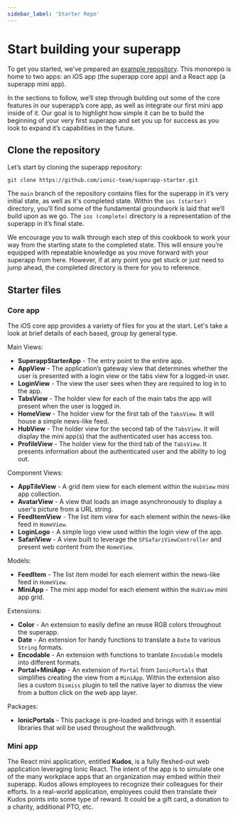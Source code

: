 ```yaml
---
sidebar_label: 'Starter Repo'
---
```


# Start building your superapp

To get you started, we’ve prepared an [example repository](https://github.com/ionic-team/superapp-starter). This monorepo is home to two apps: an iOS app (the superapp core app) and a React app (a superapp mini app).

In the sections to follow, we’ll step through building out some of the core features in our superapp’s core app, as well as integrate our first mini app inside of it. Our goal is to highlight how simple it can be to build the beginning of your very first superapp and set you up for success as you look to expand it’s capabilities in the future.

## Clone the repository

Let’s start by cloning the superapp repository:

```shell
git clone https://github.com/ionic-team/superapp-starter.git
```

The `main` branch of the repository contains files for the superapp in it’s very initial state, as well as it's completed state. Within the `ios (starter)` directory, you’ll find some of the fundamental groundwork is laid that we’ll build upon as we go. The `ios (complete)` directory is a representation of the superapp in it’s final state.

We encourage you to walk through each step of this cookbook to work your way from the starting state to the completed state. This will ensure you’re equipped with repeatable knowledge as you move forward with your superapp from here. However, if at any point you get stuck or just need to jump ahead, the completed directory is there for you to reference.

## Starter files

### Core app

The iOS core app provides a variety of files for you at the start. Let's take a look at brief details of each based, group by general type.

Main Views:

- **SuperappStarterApp** - The entry point to the entire app.
- **AppView** - The application’s gateway view that determines whether the user is presented with a login view or the tabs view for a logged-in user.
- **LoginView** - The view the user sees when they are required to log in to the app.
- **TabsView** - The holder view for each of the main tabs the app will present when the user is logged in.
- **HomeView** - The holder view for the first tab of the `TabsView`. It will house a simple news-like feed.
- **HubView** - The holder view for the second tab of the `TabsView`. It will display the mini app(s) that the authenticated user has access too.
- **ProfileView** - The holder view for the third tab of the `TabsView`. It presents information about the authenticated user and the ability to log out.

Component Views:

- **AppTileView** - A grid item view for each element within the `HubView` mini app collection.
- **AvatarView** - A view that loads an image asynchronously to display a user's picture from a URL string.
- **FeedItemView** - The list item view for each element within the news-like feed in `HomeView`.
- **LoginLogo** - A simple logo view used within the login view of the app.
- **SafariView** - A view built to leverage the `SFSafariViewController` and present web content from the `HomeView`.

Models:

- **FeedItem** - The list item model for each element within the news-like feed in `HomeView`.
- **MiniApp** - The mini app model for each element within the `HubView` mini app grid.

Extensions:

- **Color** - An extension to easily define an reuse RGB colors throughout the superapp.
- **Date** - An extension for handy functions to translate a `Date` to various `String` formats.
- **Encodable** - An extension with functions to tranlate `Encodable` models into different formats.
- **Portal+MiniApp** - An extension of `Portal` from `IonicPortals` that simplifies creating the view from a `MiniApp`. Within the extension also lies a custom `Dismiss` plugin to tell the native layer to dismiss the view from a button click on the web app layer.

Packages:

- **IonicPortals** - This package is pre-loaded and brings with it essential libraries that will be used throughout the walkthrough.

### Mini app

The React mini application, entitled **Kudos**, is a fully fleshed-out web application leveraging Ionic React. The intent of the app is to simulate one of the many workplace apps that an organization may embed within their superapp. Kudos allows employees to recognize their colleagues for their efforts. In a real-world application, employees could then translate their Kudos points into some type of reward. It could be a gift card, a donation to a charity, additional PTO, etc.
